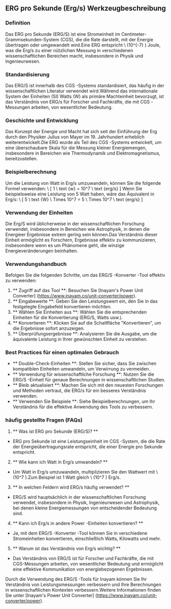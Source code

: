 ## ERG pro Sekunde (Erg/s) Werkzeugbeschreibung

### Definition
Das ERG pro Sekunde (ERG/S) ist eine Stromeinheit im Centimeter-Grammsekunden-System (CGS), die die Rate darstellt, mit der Energie übertragen oder umgewandelt wird.Eine ERG entspricht \ (10^{-7} \) Joule, was die Erg/s zu einer nützlichen Messung in verschiedenen wissenschaftlichen Bereichen macht, insbesondere in Physik und Ingenieurwesen.

### Standardisierung
Das ERG/S ist innerhalb des CGS -Systems standardisiert, das häufig in der wissenschaftlichen Literatur verwendet wird.Während das internationale System der Einheiten (SI) Watts (W) als primäre Machteinheit bevorzugt, ist das Verständnis von ERG/s für Forscher und Fachkräfte, die mit CGS -Messungen arbeiten, von wesentlicher Bedeutung.

### Geschichte und Entwicklung
Das Konzept der Energie und Macht hat sich seit der Einführung der Erg durch den Physiker Julius von Mayer im 19. Jahrhundert erheblich weiterentwickelt.Die ERG wurde als Teil des CGS -Systems entwickelt, um eine überschaubare Skala für die Messung kleiner Energiemengen, insbesondere in Bereichen wie Thermodynamik und Elektromagnetismus, bereitzustellen.

### Beispielberechnung
Um die Leistung von Watt in Erg/s umzuwandeln, können Sie die folgende Formel verwenden:
\ [
1 \ text {w} = 10^7 \ text {erg/s}
\]
Wenn Sie beispielsweise eine Leistung von 5 Watt haben, wäre das Äquivalent in Erg/s:
\ [
5 \ text {W} \ Times 10^7 = 5 \ Times 10^7 \ text {erg/s}
\]

### Verwendung der Einheiten
Die Erg/S wird üblicherweise in der wissenschaftlichen Forschung verwendet, insbesondere in Bereichen wie Astrophysik, in denen die Energieer Ergebnisse extrem gering sein können.Das Verständnis dieser Einheit ermöglicht es Forschern, Ergebnisse effektiv zu kommunizieren, insbesondere wenn es um Phänomene geht, die winzige Energieveränderungen beinhalten.

### Verwendungshandbuch
Befolgen Sie die folgenden Schritte, um das ERG/S -Konverter -Tool effektiv zu verwenden:
1. ** Zugriff auf das Tool **: Besuchen Sie [Inayam's Power Unit Converter] (https://www.inayam.co/unit-converter/power).
2. ** Eingabewerte **: Geben Sie den Leistungswert ein, den Sie in das festgelegte Eingabefeld konvertieren möchten.
3. ** Wählen Sie Einheiten aus **: Wählen Sie die entsprechenden Einheiten für die Konvertierung (ERG/S, Watts usw.).
4. ** Konvertieren **: Klicken Sie auf die Schaltfläche "Konvertieren", um die Ergebnisse sofort anzuzeigen.
5. ** Überprüfungsergebnisse **: Analysieren Sie die Ausgabe, um die äquivalente Leistung in Ihrer gewünschten Einheit zu verstehen.

### Best Practices für einen optimalen Gebrauch
- ** Double-Check-Einheiten **: Stellen Sie sicher, dass Sie zwischen kompatiblen Einheiten umwandeln, um Verwirrung zu vermeiden.
- ** Verwendung für wissenschaftliche Forschung **: Nutzen Sie die ERG/S -Einheit für genaue Berechnungen in wissenschaftlichen Studien.
- ** Bleib aktualisiert **: Machen Sie sich mit den neuesten Forschungen und Methoden vertraut, die ERG/s für ein besseres Verständnis verwenden.
- ** Verwenden Sie Beispiele **: Siehe Beispielberechnungen, um Ihr Verständnis für die effektive Anwendung des Tools zu verbessern.

### häufig gestellte Fragen (FAQs)

1. ** Was ist ERG pro Sekunde (ERG/S)? **
- ERG pro Sekunde ist eine Leistungseinheit im CGS -System, die die Rate der Energieübertragungsrate entspricht, die einer Energie pro Sekunde entspricht.

2. ** Wie kann ich Watt in Erg/s umwandeln? **
- Um Watt in Erg/s umzuwandeln, multiplizieren Sie den Wattwert mit \ (10^7 \).Zum Beispiel ist 1 Watt gleich \ (10^7 \) Erg/s.

3. ** In welchen Feldern wird ERG/s häufig verwendet? **
- ERG/S wird hauptsächlich in der wissenschaftlichen Forschung verwendet, insbesondere in Physik, Ingenieurwesen und Astrophysik, bei denen kleine Energiemessungen von entscheidender Bedeutung sind.

4. ** Kann ich Erg/s in andere Power -Einheiten konvertieren? **
- Ja, mit dem ERG/S -Konverter -Tool können Sie in verschiedene Stromeinheiten konvertieren, einschließlich Watts, Kilowatts und mehr.

5. ** Warum ist das Verständnis von Erg/s wichtig? **
- Das Verständnis von ERG/S ist für Forscher und Fachkräfte, die mit CGS-Messungen arbeiten, von wesentlicher Bedeutung und ermöglicht eine effektive Kommunikation von energiebezogenen Ergebnissen.

Durch die Verwendung des ERG/S -Tools für Inayam können Sie Ihr Verständnis von Leistungsmessungen verbessern und Ihre Berechnungen in wissenschaftlichen Kontexten verbessern.Weitere Informationen finden Sie unter [Inayam's Power Unit Converter] (https://www.inayam.co/unit-converter/power).